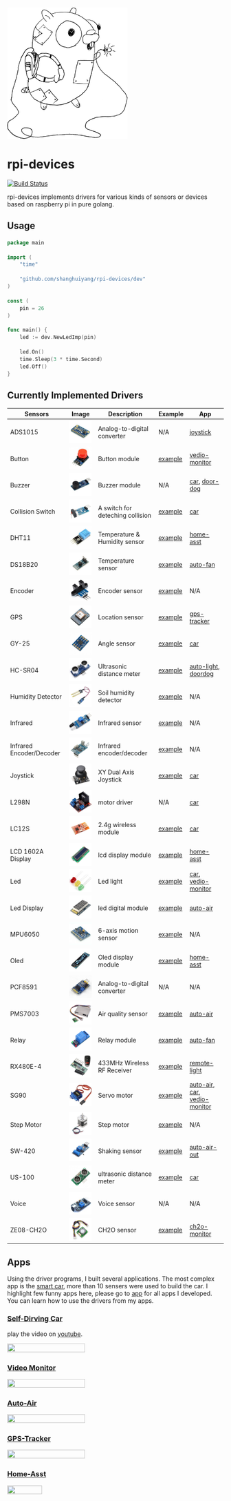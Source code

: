 ![](img/go-devices.png)

# rpi-devices 
[![Build Status](https://app.travis-ci.com/shanghuiyang/rpi-devices.svg?branch=master)](https://app.travis-ci.com/shanghuiyang/rpi-devices)

rpi-devices implements drivers for various kinds of sensors or devices based on raspberry pi in pure golang.

## Usage
```go
package main

import (
	"time"

	"github.com/shanghuiyang/rpi-devices/dev"
)

const (
	pin = 26
)

func main() {
	led := dev.NewLedImp(pin)

	led.On()
	time.Sleep(3 * time.Second)
	led.Off()
}
```

## Currently Implemented Drivers

|Sensors|Image|Description|Example|App|
|-------|-----|-----|-------|---|
|ADS1015|![](img/ads1015.jpg)|Analog-to-digital converter|N/A|[joystick](/app/joystick)|
|Button|![](img/button.jpg)|Button module|[example](/example/button/main.go)|[vedio-monitor](/app/vmonitor)|
|Buzzer|![](img/buzzer.jpg)|Buzzer module|N/A|[car](/app/car), [door-dog](/app/doordog)|
|Collision Switch|![](img/collision-switch.jpg)|A switch for deteching collision|[example](/example/collision_switch/main.go)|[car](/app/car)|
|DHT11|![](img/dht11.jpg)|Temperature & Humidity sensor|[example](/example/dht11/main.go)|[home-asst](/app/homeasst)|
|DS18B20|![](img/temp.jpg)|Temperature sensor|[example](/example/temperature/main.go)|[auto-fan](/app/autofan)|
|Encoder|![](img/encoder.jpg)|Encoder sensor|[example](/example/encoder/main.go)|N/A|
|GPS|![](img/gps.jpg)|Location sensor|[example](/example/gps/main.go)|[gps-tracker](/app/gpstracker)|
|GY-25|![](img/gy25.jpg)|Angle sensor|[example](/example/gy25/main.go)|[car](/app/car)|
|HC-SR04|![](img/hc-sr04.jpg)|Ultrasonic distance meter|[example](/example/hcsr04/main.go)|[auto-light](/app/autolight), [doordog](/app/doordog)|
|Humidity Detector|![](img/humidity-detector.jpg)|Soil humidity detector|[example](/example/humidity-detector/main.go)|N/A|
|Infrared|![](img/infared.jpg)|Infrared sensor|[example](/example/ir_detector/main.go)|N/A|
|Infrared Encoder/Decoder|![](img/ir-encoder-decoder.jpg)|Infrared encoder/decoder|[example](/example/ir_coder/main.go)|N/A|
|Joystick|![](img/joystick.jpg)|XY Dual Axis Joystick|[example](/example/joystick/main.go)|[car](/app/car)|
|L298N|![](img/l298n.jpg)|motor driver|N/A|[car](/app/car)|
|LC12S|![](img/lc12s.jpg)|2.4g wireless module|[example](/example/lc12s/main.go)|[car](/app/car)|
|LCD 1602A Display|![](img/lcd1602a.jpg)|lcd display module|[example](/example/lcddisplay/main.go)|[home-asst](/app/homeasst)
|Led|![](img/led.jpg)|Led light|[example](/example/led/main.go)|[car](/app/car), [vedio-monitor](/app/vmonitor)|
|Led Display|![](img/digital-led-display.jpg)|led digital module|[example](/example/leddisplay/main.go)|[auto-air](/app/autoair)|
|MPU6050|![](img/mpu6050.jpg)|6-axis motion sensor|[example](/example/mpu6050/main.go)|N/A|
|Oled|![](img/oled.jpg)|Oled display module|[example](/example/oled/main.go)|[home-asst](/app/homeasst)|
|PCF8591|![](img/pcf8591.jpg)|Analog-to-digital converter|N/A|N/A|
|PMS7003|![](img/pms7003.jpg)|Air quality sensor|[example](/example/air/main.go)|[auto-air](/app/autoair)|
|Relay|![](img/relay.jpg)|Relay module|[example](/example/relay/main.go)|[auto-fan](/app/autofan)|
|RX480E-4|![](img/rx480e4.jpg)|433MHz Wireless RF Receiver|[example](/example/rx480e4/main.go)|[remote-light](/app/rlight)|
|SG90|![](img/sg90.jpg)|Servo motor|[example](/example/sg90/main.go)|[auto-air](/app/autoair), [car](/app/car), [vedio-monitor](/app/vmonitor)|
|Step Motor|![](img/step-motor.jpg)|Step motor|[example](/example/stepmotor/main.go)|N/A|
|SW-420|![](img/sw-420.jpg)|Shaking sensor|[example](/example/sw420/main.go)|[auto-air-out](/app/autoairout)|
|US-100|![](img/us-100.jpg)|ultrasonic distance meter|[example](/example/us100/main.go)|[car](/app/car)|
|Voice|![](img/voice.jpg)|Voice sensor|N/A|N/A|
|ZE08-CH2O|![](img/ze08-ch2o.jpg)|CH2O sensor|[example](/example/ch2o/main.go)|[ch2o-monitor](/app/ch2omonitor)|

## Apps
Using the driver programs, I built several applications. The most complex app is the [smart car](/app/car), more than 10 sensers were used to build the car. I highlight few funny apps here, please go to [app](/app) for all apps I developed. You can learn how to use the drivers from my apps.
### [Self-Dirving Car](/app/car)
play the video on [youtube](https://www.youtube.com/watch?v=RNqe4byzXmw).

<img src="img/car.gif" width=60% height=60% />

### [Video Monitor](/app/vmonitor)
<img src="img/vmonitor.gif" width=60% height=60% />

### [Auto-Air](/app/autoair)
<img src="img/auto-air.gif" width=60% height=60% />

### [GPS-Tracker](/app/gpstracker)
<img src="img/gpstracker-v2.gif" width=60% height=60% />

### [Home-Asst](/app/homeasst)
<img src="img/homeasst.gif" width=40% height=40% />
